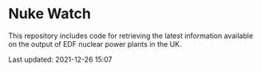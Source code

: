 # Nuke Watch

This repository includes code for retrieving the latest information available on the output of EDF nuclear power plants in the UK.

Last updated: 2021-12-26 15:07